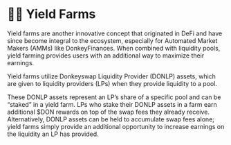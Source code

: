 # 🧑‍🌾 Yield Farms

Yield farms are another innovative concept that originated in DeFi and have since become integral to the ecosystem, especially for Automated Market Makers (AMMs) like DonkeyFinances. When combined with liquidity pools, yield farming provides users with an additional way to maximize their earnings.

Yield farms utilize Donkeyswap Liquidity Provider (DONLP) assets, which are given to liquidity providers (LPs) when they provide liquidity to a pool.&#x20;

These DONLP assets represent an LP’s share of a specific pool and can be “staked” in a yield farm. LPs who stake their DONLP assets in a farm earn additional $DON rewards on top of the swap fees they already receive. Alternatively, DONLP assets can be held to accumulate swap fees alone; yield farms simply provide an additional opportunity to increase earnings on the liquidity an LP has provided.

